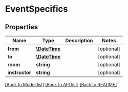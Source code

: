 # EventSpecifics

## Properties
Name | Type | Description | Notes
------------ | ------------- | ------------- | -------------
**from** | [**\DateTime**](\DateTime.md) |  | [optional] 
**to** | [**\DateTime**](\DateTime.md) |  | [optional] 
**room** | **string** |  | [optional] 
**instructor** | **string** |  | [optional] 

[[Back to Model list]](../../README.md#documentation-for-models) [[Back to API list]](../../README.md#documentation-for-api-endpoints) [[Back to README]](../../README.md)

